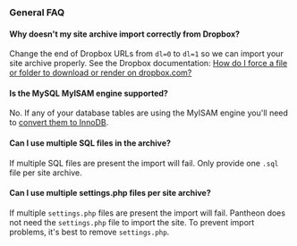 ### General FAQ

#### Why doesn't my site archive import correctly from Dropbox?

Change the end of Dropbox URLs from `dl=0` to `dl=1` so we can import your site archive properly. See the Dropbox documentation: [How do I force a file or folder to download or render on dropbox.com?](https://www.dropbox.com/en/help/201)

#### Is the MySQL MyISAM engine supported?

No. If any of your database tables are using the MyISAM engine you'll need to [convert them to InnoDB](/myisam-to-innodb).

#### Can I use multiple SQL files in the archive?

If multiple SQL files are present the import will fail. Only provide one `.sql` file per site archive.

#### Can I use multiple settings.php files per site archive?

If multiple `settings.php` files are present the import will fail. Pantheon does not need the `settings.php` file to import the site. To prevent import problems, it's best to remove `settings.php`.
